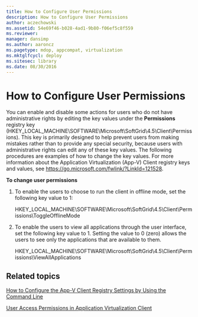 ```yaml
---
title: How to Configure User Permissions
description: How to Configure User Permissions
author: aczechowski
ms.assetid: 54e69f46-b028-4ad1-9b80-f06ef5c8f559
ms.reviewer: 
manager: dansimp
ms.author: aaroncz
ms.pagetype: mdop, appcompat, virtualization
ms.mktglfcycl: deploy
ms.sitesec: library
ms.date: 08/30/2016
---
```



# How to Configure User Permissions


You can enable and disable some actions for users who do not have administrative rights by editing the key values under the **Permissions** registry key (HKEY\_LOCAL\_MACHINE\\SOFTWARE\\Microsoft\\SoftGrid\\4.5\\Client\\Permissions). This key is primarily designed to help prevent users from making mistakes rather than to provide any special security, because users with administrative rights can edit any of these key values. The following procedures are examples of how to change the key values. For more information about the Application Virtualization (App-V) Client registry keys and values, see <https://go.microsoft.com/fwlink/?LinkId=121528>.

**To change user permissions**

1.  To enable the users to choose to run the client in offline mode, set the following key value to 1:

    HKEY\_LOCAL\_MACHINE\\SOFTWARE\\Microsoft\\SoftGrid\\4.5\\Client\\Permissions\\ToggleOfflineMode

2.  To enable the users to view all applications through the user interface, set the following key value to 1. Setting the value to 0 (zero) allows the users to see only the applications that are available to them.

    HKEY\_LOCAL\_MACHINE\\SOFTWARE\\Microsoft\\SoftGrid\\4.5\\Client\\Permissions\\ViewAllApplications

## Related topics


[How to Configure the App-V Client Registry Settings by Using the Command Line](how-to-configure-the-app-v-client-registry-settings-by-using-the-command-line.md)

[User Access Permissions in Application Virtualization Client](user-access-permissions-in-application-virtualization-client.md)

 

 






